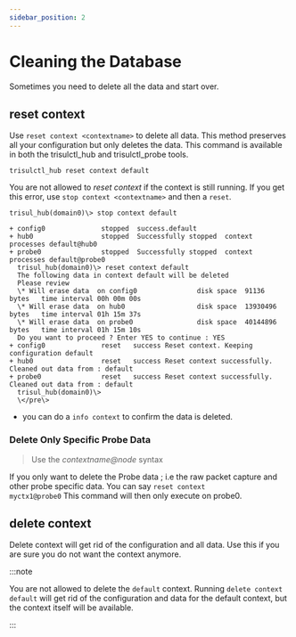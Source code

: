 ```yaml
---
sidebar_position: 2
---
```


# Cleaning the Database

Sometimes you need to delete all the data and start over.

## reset context

Use `reset context <contextname>` to delete all data. This method
preserves all your configuration but only deletes the data. This command
is available in both the trisulctl_hub and trisulctl_probe tools.

```language-lua
trisulctl_hub reset context default
```

You are not allowed to *reset context* if the context is still running.
If you get this error, use `stop context <contextname>` and then a
`reset`.

```
trisul_hub(domain0)\> stop context default

+ config0              stopped  success.default
+ hub0                 stopped  Successfully stopped  context processes default@hub0
+ probe0               stopped  Successfully stopped  context processes default@probe0
  trisul_hub(domain0)\> reset context default
  The following data in context default will be deleted
  Please review 
  \* Will erase data  on config0               disk space  91136                bytes   time interval 00h 00m 00s         
  \* Will erase data  on hub0                  disk space  13930496             bytes   time interval 01h 15m 37s         
  \* Will erase data  on probe0                disk space  40144896             bytes   time interval 01h 15m 10s         
  Do you want to proceed ? Enter YES to continue : YES
+ config0              reset   success Reset context. Keeping configuration default
+ hub0                 reset   success Reset context successfully. Cleaned out data from : default
+ probe0               reset   success Reset context successfully. Cleaned out data from : default
  trisul_hub(domain0)\> 
  \</pre\>
```

- you can do a `info context` to confirm the data is deleted.

### Delete Only Specific Probe Data

> Use the *contextname@node* syntax

If you only want to delete the Probe data ; i.e the raw packet capture
and other probe specific data. You can say <code>reset context
myctx1@probe0</code> This command will then only execute on probe0.

## delete context

Delete context will get rid of the configuration and all data. Use this
if you are sure you do not want the context anymore.

:::note 

You are not allowed to delete the `default` context. Running
`delete context default` will get rid of the configuration and data for
the default context, but the context itself will be available.

:::
